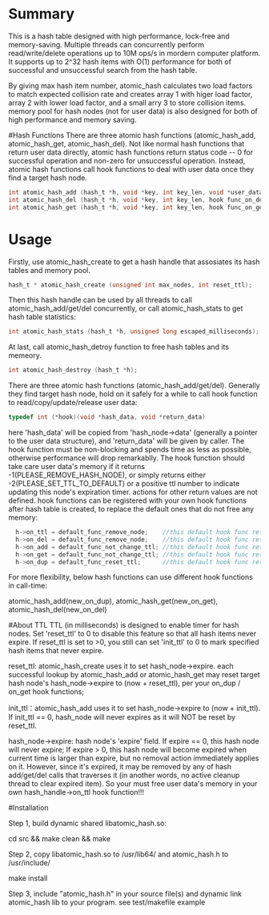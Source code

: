 # Summary
This is a hash table designed with high performance, lock-free and memory-saving. Multiple threads can concurrently perform read/write/delete operations up to 10M ops/s in mordern computer platform. It supports up to 2^32 hash items with O(1) performance for both of successful and unsuccessful search from the hash table.

By giving max hash item number, atomic_hash calculates two load factors to match expected collision rate and creates array 1 with higer load factor, array 2 with lower load factor, and a small arry 3 to store collision items. memory pool for hash nodes (not for user data) is also designed for both of high performance and memory saving.

#Hash Functions
There are three atomic hash functions (atomic_hash_add, atomic_hash_get, atomic_hash_del). Not like normal hash functions that return user data directly, atomic hash functions return status code -- 0 for successful operation and non-zero for unsuccessful operation. Instead, atomic hash functions call hook functions to deal with user data once they find a target hash node. 

```c
int atomic_hash_add (hash_t *h, void *key, int key_len, void *user_data, int init_ttl, hook func_on_dup, void *out);
int atomic_hash_del (hash_t *h, void *key, int key_len, hook func_on_del, void *out); //delete all matches
int atomic_hash_get (hash_t *h, void *key, int key_len, hook func_on_get, void *out); //get the first match
```

# Usage
Firstly, use atomic_hash_create to get a hash handle that assosiates its hash tables and memory pool.
```c
hash_t * atomic_hash_create (unsigned int max_nodes, int reset_ttl);
```
Then this hash handle can be used by all threads to call atomic_hash_add/get/del concurrently, or call atomic_hash_stats to get hash table statistics:
```c
int atomic_hash_stats (hash_t *h, unsigned long escaped_milliseconds);
```
At last, call atomic_hash_detroy function to free hash tables and its memeory.
```c
int atomic_hash_destroy (hash_t *h);
```
There are three atomic hash functions (atomic_hash_add/get/del). Generally they find target hash node, hold on it safely for a while to call hook function to read/copy/update/release user data:
```c
typedef int (*hook)(void *hash_data, void *return_data)
```
here 'hash_data' will be copied from 'hash_node->data' (generally a pointer to the user data structure), and 'return_data' will be given by caller. The hook function must be non-blocking and spends time as less as possible, otherwise performance will drop remarkablly. The hook function should take care user data's memory if it returns -1(PLEASE_REMOVE_HASH_NODE), or simply returns either -2(PLEASE_SET_TTL_TO_DEFAULT) or a positive ttl number to indicate updating this node's expiration timer. actions for other return values are not defined. hook functions can be registered with your own hook functions after hash table is created, to replace the default ones that do not free any memory:
```c
  h->on_ttl = default_func_remove_node;    //this default hook func returns PLEASE_REMOVE_HASH_NODE
  h->on_del = default_func_remove_node;    //this default hook func returns PLEASE_REMOVE_HASH_NODE
  h->on_add = default_func_not_change_ttl; //this default hook func returns PLEASE_DO_NOT_CHANGE_TTL
  h->on_get = default_func_not_change_ttl; //this default hook func returns PLEASE_DO_NOT_CHANGE_TTL
  h->on_dup = default_func_reset_ttl;      //this default hook func returns PLEASE_SET_TTL_TO_DEFAULT
  ```
For more flexibility, below hash functions can use different hook functions in call-time:

atomic_hash_add(new_on_dup), atomic_hash_get(new_on_get), atomic_hash_del(new_on_del)


#About TTL
TTL (in milliseconds) is designed to enable timer for hash nodes. Set 'reset_ttl' to 0 to disable this feature so that all hash items never expire. If reset_ttl is set to >0, you still can set 'init_ttl' to 0 to mark specified hash items that never expire.

reset_ttl: atomic_hash_create uses it to set hash_node->expire. each successful lookup by atomic_hash_add or atomic_hash_get may reset target hash node's hash_node->expire to (now + reset_ttl), per your on_dup / on_get hook functions;

init_ttl：atomic_hash_add uses it to set hash_node->expire to (now + init_ttl). If init_ttl == 0, hash_node will never expires as it will NOT be reset by reset_ttl.

hash_node->expire: hash node's 'expire' field. If expire == 0, this hash node will never expire; If expire > 0, this hash node will become expired when current time is larger than expire, but no removal action immediately applies on it. However, since it's expired, it may be removed by any of hash add/get/del calls that traverses it (in another words, no active cleanup thread to clear expired item). So your must free user data's memory in your own hash_handle->on_ttl hook function!!!


#Installation

Step 1, build dynamic shared libatomic_hash.so: 

cd src && make clean && make


Step 2, copy libatomic_hash.so to /usr/lib64/ and atomic_hash.h to /usr/include/

make install


Step 3, include "atomic_hash.h" in your source file(s) and dynamic link atomic_hash lib to your program. see test/makefile example
